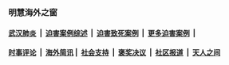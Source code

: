 
### 明慧海外之窗

####  [武汉肺炎](indexes/365.md?t=04230000) &nbsp;|&nbsp;  [迫害案例综述](indexes/328.md?t=04230000) &nbsp;|&nbsp; [迫害致死案例](indexes/277.md?t=04230000)  &nbsp;|&nbsp; [更多迫害案例](indexes/81.md?t=04230000)  &nbsp;|&nbsp; 
####  [时事评论](indexes/19.md?t=04230000) &nbsp;|&nbsp; [海外简讯](indexes/245.md?t=04230000)&nbsp;|&nbsp;  [社会支持](indexes/140.md?t=04230000) &nbsp;|&nbsp; [褒奖决议](indexes/282.md?t=04230000) &nbsp;|&nbsp; [社区报道](indexes/91.md?t=04230000)  &nbsp;|&nbsp; [天人之间](indexes/78.md?t=04230000) 


